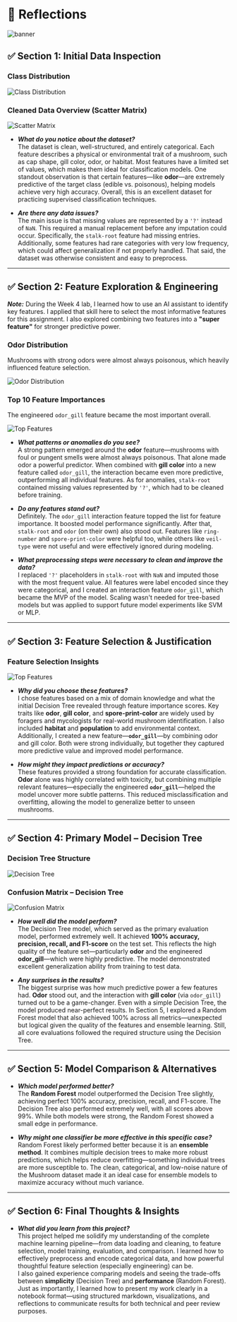 
# 📝 Reflections

![banner](images\banner.png)

## ✅ Section 1: Initial Data Inspection

### Class Distribution

![Class Distribution](images/class_distribution.png)

### Cleaned Data Overview (Scatter Matrix)

![Scatter Matrix](images/scatter_matrix_cleaned.png)

- **_What do you notice about the dataset?_**  
  The dataset is clean, well-structured, and entirely categorical. Each feature describes a physical or environmental trait of a mushroom, such as cap shape, gill color, odor, or habitat. Most features have a limited set of values, which makes them ideal for classification models. One standout observation is that certain features—like **odor**—are extremely predictive of the target class (edible vs. poisonous), helping models achieve very high accuracy. Overall, this is an excellent dataset for practicing supervised classification techniques.

- **_Are there any data issues?_**  
  The main issue is that missing values are represented by a `'?'` instead of `NaN`. This required a manual replacement before any imputation could occur. Specifically, the `stalk-root` feature had missing entries. Additionally, some features had rare categories with very low frequency, which could affect generalization if not properly handled. That said, the dataset was otherwise consistent and easy to preprocess.

---

## ✅ Section 2: Feature Exploration & Engineering

**_Note:_** During the Week 4 lab, I learned how to use an AI assistant to identify key features. I applied that skill here to select the most informative features for this assignment. I also explored combining two features into a **"super feature"** for stronger predictive power.

### Odor Distribution

Mushrooms with strong odors were almost always poisonous, which heavily influenced feature selection.

![Odor Distribution](images/odor_distribution.png)

### Top 10 Feature Importances

The engineered `odor_gill` feature became the most important overall.

![Top Features](images/Top_10_features.png)

- **_What patterns or anomalies do you see?_**  
  A strong pattern emerged around the **odor** feature—mushrooms with foul or pungent smells were almost always poisonous. That alone made odor a powerful predictor. When combined with **gill color** into a new feature called `odor_gill`, the interaction became even more predictive, outperforming all individual features. As for anomalies, `stalk-root` contained missing values represented by `'?'`, which had to be cleaned before training.

- **_Do any features stand out?_**  
  Definitely. The `odor_gill` interaction feature topped the list for feature importance. It boosted model performance significantly. After that, `stalk-root` and `odor` (on their own) also stood out. Features like `ring-number` and `spore-print-color` were helpful too, while others like `veil-type` were not useful and were effectively ignored during modeling.

- **_What preprocessing steps were necessary to clean and improve the data?_**  
  I replaced `'?'` placeholders in `stalk-root` with `NaN` and imputed those with the most frequent value. All features were label encoded since they were categorical, and I created an interaction feature `odor_gill`, which became the MVP of the model. Scaling wasn't needed for tree-based models but was applied to support future model experiments like SVM or MLP.

---

## ✅ Section 3: Feature Selection & Justification

### Feature Selection Insights

![Top Features](images/Top_10_features.png)

- **_Why did you choose these features?_**  
  I chose features based on a mix of domain knowledge and what the initial Decision Tree revealed through feature importance scores. Key traits like **odor**, **gill color**, and **spore-print-color** are widely used by foragers and mycologists for real-world mushroom identification. I also included **habitat** and **population** to add environmental context.  
  Additionally, I created a new feature—**`odor_gill`**—by combining odor and gill color. Both were strong individually, but together they captured more predictive value and improved model performance.

- **_How might they impact predictions or accuracy?_**  
  These features provided a strong foundation for accurate classification. **Odor** alone was highly correlated with toxicity, but combining multiple relevant features—especially the engineered **`odor_gill`**—helped the model uncover more subtle patterns. This reduced misclassification and overfitting, allowing the model to generalize better to unseen mushrooms.

---

## ✅ Section 4: Primary Model – Decision Tree

### Decision Tree Structure

![Decision Tree](images/decision_tree.png)

### Confusion Matrix – Decision Tree

![Confusion Matrix](images/confusion_matrix.png)

- **_How well did the model perform?_**  
  The Decision Tree model, which served as the primary evaluation model, performed extremely well. It achieved **100% accuracy, precision, recall, and F1-score** on the test set. This reflects the high quality of the feature set—particularly **odor** and the engineered **odor_gill**—which were highly predictive. The model demonstrated excellent generalization ability from training to test data.

- **_Any surprises in the results?_**  
  The biggest surprise was how much predictive power a few features had. **Odor** stood out, and the interaction with **gill color** (via `odor_gill`) turned out to be a game-changer. Even with a simple Decision Tree, the model produced near-perfect results. In Section 5, I explored a Random Forest model that also achieved 100% across all metrics—unexpected but logical given the quality of the features and ensemble learning. Still, all core evaluations followed the required structure using the Decision Tree.

---

## ✅ Section 5: Model Comparison & Alternatives

- **_Which model performed better?_**  
  The **Random Forest** model outperformed the Decision Tree slightly, achieving perfect 100% accuracy, precision, recall, and F1-score. The Decision Tree also performed extremely well, with all scores above 99%. While both models were strong, the Random Forest showed a small edge in performance.

- **_Why might one classifier be more effective in this specific case?_**  
  Random Forest likely performed better because it is an **ensemble method**. It combines multiple decision trees to make more robust predictions, which helps reduce overfitting—something individual trees are more susceptible to. The clean, categorical, and low-noise nature of the Mushroom dataset made it an ideal case for ensemble models to maximize accuracy without much variance.

---

## ✅ Section 6: Final Thoughts & Insights

- **_What did you learn from this project?_**  
  This project helped me solidify my understanding of the complete machine learning pipeline—from data loading and cleaning, to feature selection, model training, evaluation, and comparison. I learned how to effectively preprocess and encode categorical data, and how powerful thoughtful feature selection (especially engineering) can be.  
  I also gained experience comparing models and seeing the trade-offs between **simplicity** (Decision Tree) and **performance** (Random Forest). Just as importantly, I learned how to present my work clearly in a notebook format—using structured markdown, visualizations, and reflections to communicate results for both technical and peer review purposes.

